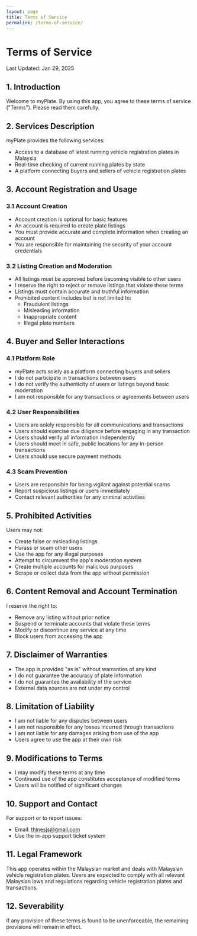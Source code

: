 ```yaml
---
layout: page
title: Terms of Service
permalink: /terms-of-service/
---
```


# Terms of Service

Last Updated: Jan 29, 2025

## 1. Introduction
Welcome to myPlate. By using this app, you agree to these terms of service ("Terms"). Please read them carefully.

## 2. Services Description
myPlate provides the following services:
- Access to a database of latest running vehicle registration plates in Malaysia
- Real-time checking of current running plates by state
- A platform connecting buyers and sellers of vehicle registration plates

## 3. Account Registration and Usage

### 3.1 Account Creation
- Account creation is optional for basic features
- An account is required to create plate listings
- You must provide accurate and complete information when creating an account
- You are responsible for maintaining the security of your account credentials

### 3.2 Listing Creation and Moderation
- All listings must be approved before becoming visible to other users
- I reserve the right to reject or remove listings that violate these terms
- Listings must contain accurate and truthful information
- Prohibited content includes but is not limited to:
  - Fraudulent listings
  - Misleading information
  - Inappropriate content
  - Illegal plate numbers

## 4. Buyer and Seller Interactions

### 4.1 Platform Role
- myPlate acts solely as a platform connecting buyers and sellers
- I do not participate in transactions between users
- I do not verify the authenticity of users or listings beyond basic moderation
- I am not responsible for any transactions or agreements between users

### 4.2 User Responsibilities
- Users are solely responsible for all communications and transactions
- Users should exercise due diligence before engaging in any transaction
- Users should verify all information independently
- Users should meet in safe, public locations for any in-person transactions
- Users should use secure payment methods

### 4.3 Scam Prevention
- Users are responsible for being vigilant against potential scams
- Report suspicious listings or users immediately
- Contact relevant authorities for any criminal activities

## 5. Prohibited Activities
Users may not:
- Create false or misleading listings
- Harass or scam other users
- Use the app for any illegal purposes
- Attempt to circumvent the app's moderation system
- Create multiple accounts for malicious purposes
- Scrape or collect data from the app without permission

## 6. Content Removal and Account Termination
I reserve the right to:
- Remove any listing without prior notice
- Suspend or terminate accounts that violate these terms
- Modify or discontinue any service at any time
- Block users from accessing the app

## 7. Disclaimer of Warranties
- The app is provided "as is" without warranties of any kind
- I do not guarantee the accuracy of plate information
- I do not guarantee the availability of the service
- External data sources are not under my control

## 8. Limitation of Liability
- I am not liable for any disputes between users
- I am not responsible for any losses incurred through transactions
- I am not liable for any damages arising from use of the app
- Users agree to use the app at their own risk

## 9. Modifications to Terms
- I may modify these terms at any time
- Continued use of the app constitutes acceptance of modified terms
- Users will be notified of significant changes

## 10. Support and Contact
For support or to report issues:
- Email: thinesjs@gmail.com
- Use the in-app support ticket system

## 11. Legal Framework
This app operates within the Malaysian market and deals with Malaysian vehicle registration plates. Users are expected to comply with all relevant Malaysian laws and regulations regarding vehicle registration plates and transactions.

## 12. Severability
If any provision of these terms is found to be unenforceable, the remaining provisions will remain in effect.
